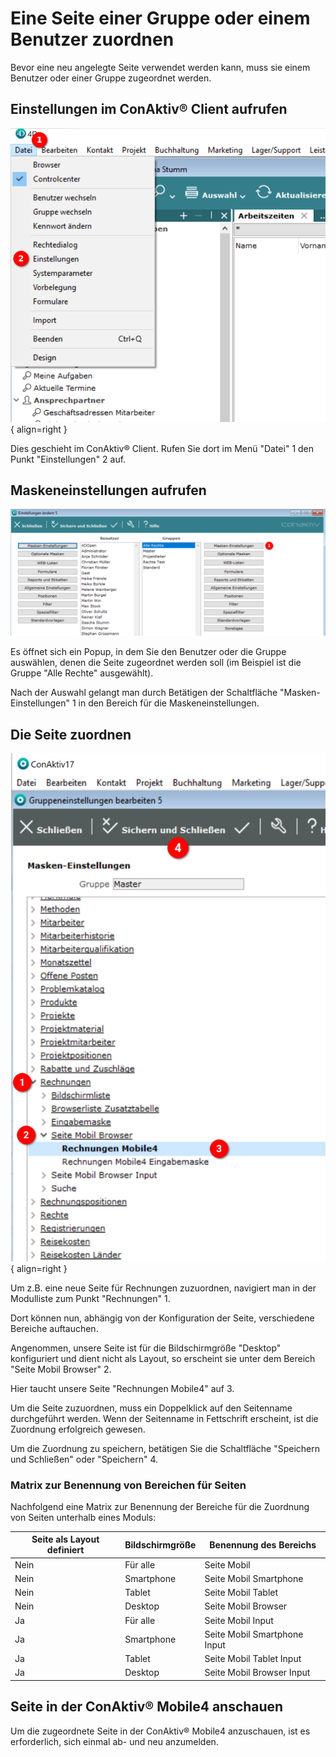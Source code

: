 # Eine Seite einer Gruppe oder einem Benutzer zuordnen

Bevor eine neu angelegte Seite verwendet werden kann, muss sie einem Benutzer oder einer Gruppe zugeordnet werden.

## Einstellungen im ConAktiv® Client aufrufen

![Einstellungen aufrufen](./einstellungen-aufrufen.png#small){ align=right }

Dies geschieht im ConAktiv® Client. Rufen Sie dort im Menü "Datei" <span class="number">1</span> den Punkt "Einstellungen" <span class="number">2</span> auf.

<div class="clear"></div>

## Maskeneinstellungen aufrufen

![Maskeneinstellungen aufrufen](./masken-einstellungen.png)

Es öffnet sich ein Popup, in dem Sie den Benutzer oder die Gruppe auswählen, denen die Seite zugeordnet werden soll (im Beispiel ist die Gruppe "Alle Rechte" ausgewählt).

Nach der Auswahl gelangt man durch Betätigen der Schaltfläche "Masken-Einstellungen" <span class="number">1</span> in den Bereich für die Maskeneinstellungen.

## Die Seite zuordnen

![Seite zuordnen](./masken-einstellungen-uebernehmen.png#smartphone){ align=right }

Um z.B. eine neue Seite für Rechnungen zuzuordnen, navigiert man in der Modulliste zum Punkt "Rechnungen" <span class="number">1</span>.

Dort können nun, abhängig von der Konfiguration der Seite, verschiedene Bereiche auftauchen.

Angenommen, unsere Seite ist für die Bildschirmgröße "Desktop" konfiguriert und dient nicht als Layout, so erscheint sie unter dem Bereich "Seite Mobil Browser" <span class="number">2</span>.

Hier taucht unsere Seite "Rechnungen Mobile4" auf <span class="number">3</span>.

Um die Seite zuzuordnen, muss ein Doppelklick auf den Seitenname durchgeführt werden. Wenn der Seitenname in Fettschrift erscheint, ist die Zuordnung erfolgreich gewesen.

Um die Zuordnung zu speichern, betätigen Sie die Schaltfläche "Speichern und Schließen" oder "Speichern" <span class="number">4</span>.

### Matrix zur Benennung von Bereichen für Seiten

Nachfolgend eine Matrix zur Benennung der Bereiche für die Zuordnung von Seiten unterhalb eines Moduls:

| Seite als Layout definiert | Bildschirmgröße | Benennung des Bereichs       |
|----------------------------|-----------------|------------------------------|
| Nein                       | Für alle        | Seite Mobil                  |
| Nein                       | Smartphone      | Seite Mobil Smartphone       |
| Nein                       | Tablet          | Seite Mobil Tablet           |
| Nein                       | Desktop         | Seite Mobil Browser          |
| Ja                         | Für alle        | Seite Mobil Input            |
| Ja                         | Smartphone      | Seite Mobil Smartphone Input |
| Ja                         | Tablet          | Seite Mobil Tablet Input     |
| Ja                         | Desktop         | Seite Mobil Browser Input    |

<div class="clear"></div>

## Seite in der ConAktiv® Mobile4 anschauen

Um die zugeordnete Seite in der ConAktiv® Mobile4 anzuschauen, ist es erforderlich, sich einmal ab- und neu anzumelden.

